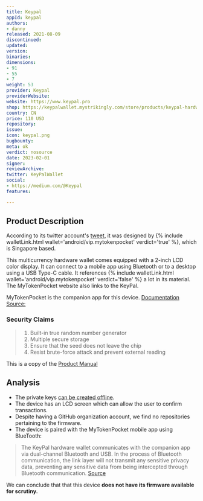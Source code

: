 ```yaml
---
title: Keypal
appId: keypal
authors:
- danny
released: 2021-08-09
discontinued: 
updated: 
version: 
binaries: 
dimensions:
- 91
- 55
- 7
weight: 53
provider: Keypal
providerWebsite: 
website: https://www.keypal.pro
shop: https://keypalwallet.mystrikingly.com/store/products/keypal-hardware-wallet
country: CN
price: 110 USD
repository: 
issue: 
icon: keypal.png
bugbounty: 
meta: ok
verdict: nosource
date: 2023-02-01
signer: 
reviewArchive: 
twitter: KeyPalWallet
social:
- https://medium.com/@Keypal
features: 

---
```


## Product Description 

According to its twitter account's [tweet](https://twitter.com/KeyPalWallet/status/1424712333910106112), it was designed by {% include walletLink.html wallet='android/vip.mytokenpocket' verdict='true' %}, which is Singapore based. 

This multicurrency hardware wallet comes equipped with a 2-inch LCD color display. It can connect to a mobile app using Bluetooth or to a desktop using a USB Type-C cable. It references {% include walletLink.html wallet='android/vip.mytokenpocket' verdict='false' %} a lot in its material. The MyTokenPocket website also links to the KeyPal. 

MyTokenPocket is the companion app for this device.
[Documentation Source:](https://keypal.gitbook.io/en/keypal-tutorial/2.User's-tutorial/Graphic-tutorial/2.5Use-KeyPal-to-connect-TP-extension-wallet)

### Security Claims

> 1. Built-in true random number generator
> 2. Multiple secure storage
> 3. Ensure that the seed does not leave the chip
> 4. Resist brute-force attack and prevent external reading

This is a copy of the [Product Manual](https://fcc.report/FCC-ID/2A4BUKEYPALONE/5812416) 

## Analysis 

- The private keys [can be created offline](https://keypal.gitbook.io/en/keypal-tutorial/2.User's-tutorial/Graphic-tutorial/2.1Creat-a-new-wallet). 
- The device has an LCD screen which can allow the user to confirm transactions.
- Despite having a GitHub organization account, we find no repositories pertaining to the firmware.
- The device is paired with the MyTokenPocket mobile app using BlueTooth: 

> The KeyPal hardware wallet communicates with the companion app via dual-channel Bluetooth and USB. In the process of Bluetooth communication, the link layer will not transmit any sensitive privacy data, preventing any sensitive data from being intercepted through Bluetooth communication. [Source](https://www.keypal.pro/#/security)

We can conclude that that this device **does not have its firmware available for scrutiny.**

